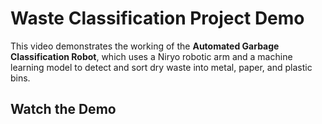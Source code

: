 
# Waste Classification Project Demo

This video demonstrates the working of the **Automated Garbage Classification Robot**, which uses a Niryo robotic arm and a machine learning model to detect and sort dry waste into metal, paper, and plastic bins.

## Watch the Demo

